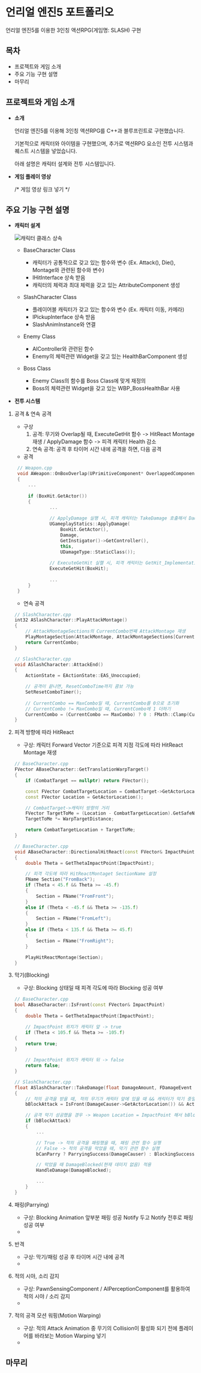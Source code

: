 # 언리얼 엔진5 포트폴리오
언리얼 엔진5를 이용한 3인칭 액션RPG(게임명: SLASH) 구현


## 목차
- 프로젝트와 게임 소개
- 주요 기능 구현 설명
- 마무리


## 프로젝트와 게임 소개
- **소개**

    언리얼 엔진5를 이용해 3인칭 액션RPG를 C++과 블루프린트로 구현했습니다.

    기본적으로 캐릭터와 아이템을 구현했으며, 추가로 액션RPG 요소인 전투 시스템과 퀘스트 시스템을 넣었습니다.

    아래 설명은 캐릭터 설계와 전투 시스템입니다.

- **게임 플레이 영상**

  /* 게임 영상 링크 넣기 */


## 주요 기능 구현 설명
- **캐릭터 설계**
     
    ![캐릭터 클래스 상속](https://github.com/wowhyuck/Slash/blob/main/github_assets/01_%EC%BA%90%EB%A6%AD%ED%84%B0%20%ED%81%B4%EB%9E%98%EC%8A%A4%20%EC%83%81%EC%86%8D.png)
    - BaseCharacter Class
      - 캐릭터가 공통적으로 갖고 있는 함수와 변수 (Ex. Attack(), Die(), Montage와 관련된 함수와 변수)
      - IHitInterface 상속 받음
      - 캐릭터의 체력과 최대 체력을 갖고 있는 AttributeComponent 생성
        
    - SlashCharacter Class
      - 플레이어블 캐릭터가 갖고 있는 함수와 변수 (Ex. 캐릭터 이동, 카메라)
      - IPickupInterface 상속 받음
      - SlashAnimInstance와 연결
        
    - Enemy Class
      - AIController와 관련된 함수
      - Enemy의 체력관련 Widget을 갖고 있는 HealthBarComponent 생성

    - Boss Class
      - Enemy Class의 함수를 Boss Class에 맞게 재정의
      - Boss의 체력관련 Widget을 갖고 있는 WBP_BossHealthBar 사용

- **전투 시스템**
1. 공격 & 연속 공격
   - 구상
       1. 공격: 무기와 Overlap될 때, ExecuteGetHit 함수 -> HitReact Montage 재생 / ApplyDamage 함수 -> 피격 캐릭터 Health 감소 
       1. 연속 공격: 공격 후 타이머 시간 내에 공격을 하면, 다음 공격
   - 공격

   ```cpp
    // Weapon.cpp
    void AWeapon::OnBoxOverlap(UPrimitiveComponent* OverlappedComponent, AActor* OtherActor, UPrimitiveComponent* OtherComp, int32 OtherBodyIndex, bool bFromSweep, const FHitResult& SweepResult)
    {
        ...
    
    	if (BoxHit.GetActor())
    	{
                ...
    
                // ApplyDamage 실행 시, 피격 캐릭터는 TakeDamage 호출해서 Damage를 Health에 적용
                UGameplayStatics::ApplyDamage(
                    BoxHit.GetActor(),
                    Damage,
                    GetInstigator()->GetController(),
                    this,
                    UDamageType::StaticClass());
    
                // ExecuteGetHit 실핼 시, 피격 캐릭터는 GetHit_Implementation 호출해서 HitReact Montage 재생
                ExecuteGetHit(BoxHit);
    
                ...
    	}
    }
    ```

   - 연속 공격
    ```cpp
    // SlashCharacter.cpp
    int32 ASlashCharacter::PlayAttackMontage()
    {
        // AttackMontageSections의 CurrentCombo번째 AttackMontage 재생
        PlayMontageSection(AttackMontage, AttackMontageSections[CurrentCombo]);
        return CurrentCombo;
    }
    ```
    ```cpp
    // SlashCharacter.cpp
    void ASlashCharacter::AttackEnd()
    {
        ActionState = EActionState::EAS_Unoccupied;
    
        // 공격이 끝나면, ResetComboTime까지 콤보 가능
        SetResetComboTimer();
    	
        // CurrentCombo == MaxCombo일 때, CurrentCombo를 0으로 초기화
        // CurrentCombo != MaxCombo일 때, CurrentCombo에 1 더하기
        CurrentCombo = (CurrentCombo == MaxCombo) ? 0 : FMath::Clamp(CurrentCombo + 1, 0, MaxCombo);
    }
    ```
1. 피격 방향에 따라 HitReact
    - 구상: 캐릭터 Forward Vector 기준으로 피격 지점 각도에 따라 HitReact Montage 재생
    ```cpp
    // BaseCharacter.cpp
    FVector ABaseCharacter::GetTranslationWarpTarget()
    {
        if (CombatTarget == nullptr) return FVector();
	
        const FVector CombatTargetLocation = CombatTarget->GetActorLocation();
        const FVector Location = GetActorLocation();

        // CombatTarget->캐릭터 방향의 거리
        FVector TargetToMe = (Location - CombatTargetLocation).GetSafeNormal();
        TargetToMe *= WarpTargetDistance;

        return CombatTargetLocation + TargetToMe;
    }
    ```
    ```cpp
    // BaseCharacter.cpp
    void ABaseCharacter::DirectionalHitReact(const FVector& ImpactPoint)
    {
        double Theta = GetThetaImpactPoint(ImpactPoint);
    
        // 피격 각도에 따라 HitReactMontaget SectionName 설정
        FName Section("FromBack");
        if (Theta < 45.f && Theta >= -45.f)
        {
        	Section = FName("FromFront");
        }
        else if (Theta < -45.f && Theta >= -135.f)
        {
        	Section = FName("FromLeft");
        }
        else if (Theta < 135.f && Theta >= 45.f)
        {
        	Section = FName("FromRight");
        }
    
        PlayHitReactMontage(Section);
    }
    ```

1. 막기(Blocking)
    - 구상: Blocking 상태일 때 피격 각도에 따라 Blocking 성공 여부
    ```cpp
    // BaseCharacter.cpp
    bool ABaseCharacter::IsFront(const FVector& ImpactPoint)
    {
        double Theta = GetThetaImpactPoint(ImpactPoint);

        // ImpactPoint 위치가 캐릭터 앞 -> true
        if (Theta < 105.f && Theta >= -105.f)
    {
        return true;
    }

        // ImpactPoint 위치가 캐릭터 뒤 -> false
        return false;
    }
    ```
    ```cpp
    // SlashCharacter.cpp
    float ASlashCharacter::TakeDamage(float DamageAmount, FDamageEvent const& DamageEvent, AController* EventInstigator, AActor* DamageCauser)
    {
        // 적의 공격을 받을 때, 적의 무기가 캐릭터 앞에 있을 때 && 캐릭터가 막기 중일 때 -> 막기 성공
        bBlockAttack = IsFront(DamageCauser->GetActorLocation()) && ActionState == EActionState::EAS_Blocking;
	
	    // 공격 막기 성공했을 경우 -> Weapon Location = ImpactPoint 해서 bBlockAttack = true로 만들기
        if (bBlockAttack)
        {
            ...

            // True -> 적의 공격을 패링했을 때, 패링 관련 함수 실행
            // False -> 적의 공격을 막았을 때, 막기 관련 함수 실행
            bCanParry ? ParryingSuccess(DamageCauser) : BlockingSuccess(DamageCauser);

            // 막았을 때 DamageBlocked(현재 데미지 없음) 적용
            HandleDamage(DamageBlocked);

            ...
        }
    }

    ```
1. 패링(Parrying)
    - 구상: Blocking Animation 앞부분 패링 성공 Notify 두고 Notify 전후로 패링 성공 여부
    - 
1. 반격
    - 구상: 막기/패링 성공 후 타이머 시간 내에 공격
    - 
1. 적의 시야, 소리 감지
    - 구상: PawnSensingComponent / AIPerceptionComponent를 활용하여 적의 시야 / 소리 감지
    - 
1. 적의 공격 모션 워핑(Motion Warping)
    - 구상: 적의 Attack Animation 중 무기의 Collision이 활성화 되기 전에 플레이어를 바라보는 Motion Warping 넣기
    - 

## 마무리
